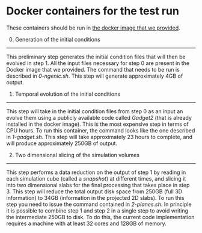 Docker containers for the test run
==================================

These containers should be run in [the docker image that we provided](https://hub.docker.com/r/apetri/lenstools-ubuntu/).   

0. Generation of the initial conditions
---------------------------------------
This preliminary step generates the initial condition files that will then be evolved in step 1. All the input files necessary for step 0 are present in the Docker image that we provided. The command that needs to be run is described in _0-ngenic.sh_. This step will generate approximately 4GB of output.

1. Temporal evolution of the initial conditions
-----------------------------------------------
This step will take in the initial condition files from step 0 as an input an evolve them using a publicly available code called _Gadget2_ (that is already installed in the docker image).
This is the most expensive step in terms of CPU hours. To run this container, the command looks like the one described in
_1-gadget.sh_. This step will take approximately 23 hours to complete, and will produce approximately 250GB of output. 

2. Two dimensional slicing of the simulation volumes
----------------------------------------------------
This step performs a data reduction on the output of step 1 by reading in each simulation cube (called a _snapshot_) at different
times, and slicing it into two dimensional slabs for the final processing that takes place in step 3. This step will reduce the total
output disk space from 250GB (full 3D information) to 34GB (information in the projected 2D slabs). To run this step you need to issue the command
contained in _2-planes.sh_. In principle it is possible to combine step 1 and step 2 in a single step to avoid writing the intermediate 250GB to disk. 
To do this, the current code implementation requires a machine with at least 32 cores and 128GB of memory. 
